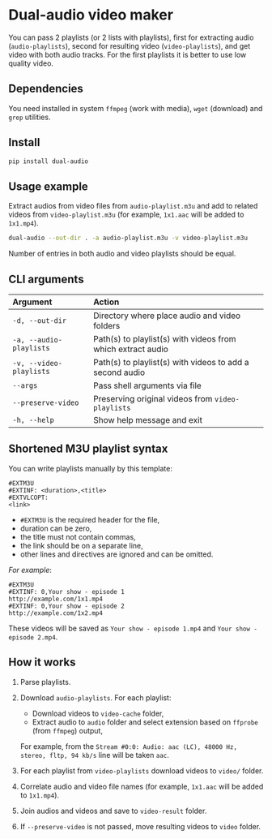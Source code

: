 # Dual-audio video maker

You can pass 2 playlists (or 2 lists with playlists), first for extracting audio (`audio-playlists`), second for resulting video (`video-playlists`), and get video with both audio tracks. For the first playlists it is better to use low quality video.

## Dependencies

You need installed in system `ffmpeg` (work with media), `wget` (download) and `grep` utilities.

## Install

```bash
pip install dual-audio
```

## Usage example

Extract audios from video files from `audio-playlist.m3u` and add to related videos from `video-playlist.m3u` (for example, `1x1.aac` will be added to `1x1.mp4`).

```bash
dual-audio --out-dir . -a audio-playlist.m3u -v video-playlist.m3u
```

Number of entries in both audio and video playlists should be equal.

## CLI arguments

| Argument                | Action                                                      |
|:------------------------|:------------------------------------------------------------|
| `-d, --out-dir`         | Directory where place audio and video folders               |
| `-a, --audio-playlists` | Path(s) to playlist(s) with videos from which extract audio |
| `-v, --video-playlists` | Path(s) to playlist(s) with videos to add a second audio    |
| `--args`                | Pass shell arguments via file                               |
| `--preserve-video`      | Preserving original videos from `video-playlists`           |
| `-h, --help`            | Show help message and exit                                  |

## Shortened M3U playlist syntax

You can write playlists manually by this template:

```
#EXTM3U
#EXTINF: <duration>,<title>
#EXTVLCOPT:
<link>
```

- `#EXTM3U` is the required header for the file,
- duration can be zero,
- the title must not contain commas,
- the link should be on a separate line,
- other lines and directives are ignored and can be omitted.

*For example*:

```
#EXTM3U
#EXTINF: 0,Your show - episode 1
http://example.com/1x1.mp4
#EXTINF: 0,Your show - episode 2
http://example.com/1x2.mp4
```

These videos will be saved as `Your show - episode 1.mp4` and `Your show - episode 2.mp4`.

## How it works

1. Parse playlists.
2. Download `audio-playlists`. For each playlist:
	- Download videos to `video-cache` folder,
	- Extract audio to `audio` folder and select extension based on `ffprobe` (from `ffmpeg`) output,

	For example, from the `Stream #0:0: Audio: aac (LC), 48000 Hz, stereo, fltp, 94 kb/s` line will be taken `aac`.
3. For each playlist from `video-playlists` download videos to `video/` folder.
4. Correlate audio and video file names (for example, `1x1.aac` will be added to `1x1.mp4`).
5. Join audios and videos and save to `video-result` folder.
6. If `--preserve-video` is not passed, move resulting videos to `video` folder.
